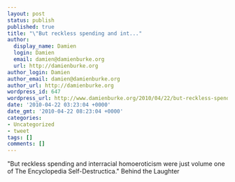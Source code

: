 ```yaml
---
layout: post
status: publish
published: true
title: "\"But reckless spending and int..."
author:
  display_name: Damien
  login: Damien
  email: damien@damienburke.org
  url: http://damienburke.org
author_login: Damien
author_email: damien@damienburke.org
author_url: http://damienburke.org
wordpress_id: 647
wordpress_url: http://www.damienburke.org/2010/04/22/but-reckless-spending-and-int/
date: '2010-04-22 03:23:04 +0000'
date_gmt: '2010-04-22 08:23:04 +0000'
categories:
- Uncategorized
- tweet
tags: []
comments: []
---
```

<p>"But reckless spending and interracial homoeroticism were just volume one of The Encyclopedia Self-Destructica." Behind the Laughter</p>
